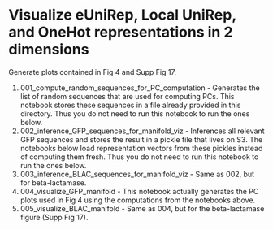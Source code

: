 # Visualize eUniRep, Local UniRep, and OneHot representations in 2 dimensions

Generate plots contained in Fig 4 and Supp Fig 17.

1. 001_compute_random_sequences_for_PC_computation - Generates the list of random sequences that are used for computing PCs. This notebook stores these sequences in a file already provided in this directory. Thus you do not need to run this notebook to run the ones below.
2. 002_inference_GFP_sequences_for_manifold_viz - Inferences all relevant GFP sequences and stores the result in a pickle file that lives on S3. The notebooks below load representation vectors from these pickles instead of computing them fresh.  Thus you do not need to run this notebook to run the ones below.
3. 003_inference_BLAC_sequences_for_manifold_viz - Same as 002, but for beta-lactamase.
4. 004_visualize_GFP_manifold - This notebook actually generates the PC plots used in Fig 4 using the computations from the notebooks above.
5. 005_visualize_BLAC_manifold - Same as 004, but for the beta-lactamase figure (Supp Fig 17).